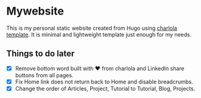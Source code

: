 # Mywebsite

This is my personal static website created from Hugo using [charlola template](https://github.com/charlola/hugo-theme-charlolamode). It is minimal and lightweight template just
enough for my needs.

## Things to do later
- [x] Remove bottom word built with ♥ from charlola and LinkedIn share buttons from all pages.
- [x] Fix Home link does not return back to Home and disable breadcrumbs.
- [x] Change the order of Articles, Project, Tutorial to Tutorial, Blog, Projects.